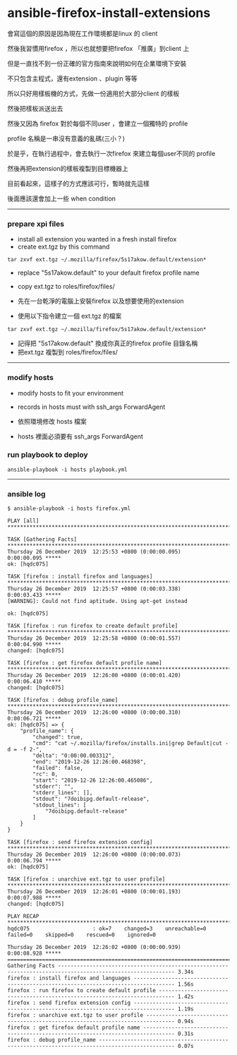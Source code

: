 # ansible-firefox-install-extensions

會寫這個的原因是因為現在工作環境都是linux 的 client

然後我習慣用firefox ，所以也就想要把firefox 「推廣」到client 上

但是一直找不到一份正確的官方指南來說明如何在企業環境下安裝

不只包含主程式，還有extension 、plugin 等等

所以只好用樣板機的方式，先做一份適用於大部分client 的樣板

然後把樣板派送出去

然後又因為 firefox 對於每個不同user ，會建立一個獨特的 profile

profile 名稱是一串沒有意義的亂碼(三小？)

於是乎，在執行過程中，會去執行一次firefox 來建立每個user不同的 profile

然後再把extension的樣板複製到目標機器上

目前看起來，這樣子的方式應該可行，暫時就先這樣

後面應該還會加上一些 when condition

---



### prepare xpi files

* install all extension you wanted in a fresh install firefox
* create ext.tgz by this command
```
tar zxvf ext.tgz ~/.mozilla/firefox/5s17akow.default/extension*
```
* replace "5s17akow.default" to your default firefox profile name
* copy ext.tgz to roles/firefox/files/

* 先在一台乾淨的電腦上安裝firefox 以及想要使用的extension
* 使用以下指令建立一個 ext.tgz 的檔案
```
tar zxvf ext.tgz ~/.mozilla/firefox/5s17akow.default/extension*
```
* 記得把 "5s17akow.default" 換成你真正的firefox profile 目錄名稱
* 把ext.tgz 複製到 roles/firefox/files/

--- 

### modify hosts

* modify hosts to fit your environment
* records in hosts must with ssh_args ForwardAgent

* 依照環境修改 hosts 檔案
* hosts 裡面必須要有 ssh_args ForwardAgent

### run playbook to deploy

```
ansible-playbook -i hosts playbook.yml
```
---

### ansible log

```
$ ansible-playbook -i hosts firefox.yml

PLAY [all] ***********************************************************************************************************************

TASK [Gathering Facts] ***********************************************************************************************************
Thursday 26 December 2019  12:25:53 +0800 (0:00:00.095)       0:00:00.095 *****
ok: [hqdc075]

TASK [firefox : install firefox and languages] ***********************************************************************************
Thursday 26 December 2019  12:25:57 +0800 (0:00:03.338)       0:00:03.433 *****
[WARNING]: Could not find aptitude. Using apt-get instead

ok: [hqdc075]

TASK [firefox : run firefox to create default profile] ***************************************************************************
Thursday 26 December 2019  12:25:58 +0800 (0:00:01.557)       0:00:04.990 *****
changed: [hqdc075]

TASK [firefox : get firefox default profile name] ********************************************************************************
Thursday 26 December 2019  12:26:00 +0800 (0:00:01.420)       0:00:06.410 *****
changed: [hqdc075]

TASK [firefox : debug profile_name] **********************************************************************************************
Thursday 26 December 2019  12:26:00 +0800 (0:00:00.310)       0:00:06.721 *****
ok: [hqdc075] => {
    "profile_name": {
        "changed": true,
        "cmd": "cat ~/.mozilla/firefox/installs.ini|grep Default|cut -d = -f 2-",
        "delta": "0:00:00.003312",
        "end": "2019-12-26 12:26:00.468398",
        "failed": false,
        "rc": 0,
        "start": "2019-12-26 12:26:00.465086",
        "stderr": "",
        "stderr_lines": [],
        "stdout": "7doibipg.default-release",
        "stdout_lines": [
            "7doibipg.default-release"
        ]
    }
}

TASK [firefox : send firefox extension config] ***********************************************************************************
Thursday 26 December 2019  12:26:00 +0800 (0:00:00.073)       0:00:06.794 *****
ok: [hqdc075]

TASK [firefox : unarchive ext.tgz to user profile] *******************************************************************************
Thursday 26 December 2019  12:26:01 +0800 (0:00:01.193)       0:00:07.988 *****
changed: [hqdc075]

PLAY RECAP ***********************************************************************************************************************
hqdc075                    : ok=7    changed=3    unreachable=0    failed=0    skipped=0    rescued=0    ignored=0

Thursday 26 December 2019  12:26:02 +0800 (0:00:00.939)       0:00:08.928 *****
===============================================================================
Gathering Facts ----------------------------------------------------------------------------------------------------------- 3.34s
firefox : install firefox and languages ----------------------------------------------------------------------------------- 1.56s
firefox : run firefox to create default profile --------------------------------------------------------------------------- 1.42s
firefox : send firefox extension config ----------------------------------------------------------------------------------- 1.19s
firefox : unarchive ext.tgz to user profile ------------------------------------------------------------------------------- 0.94s
firefox : get firefox default profile name -------------------------------------------------------------------------------- 0.31s
firefox : debug profile_name ---------------------------------------------------------------------------------------------- 0.07s
```


